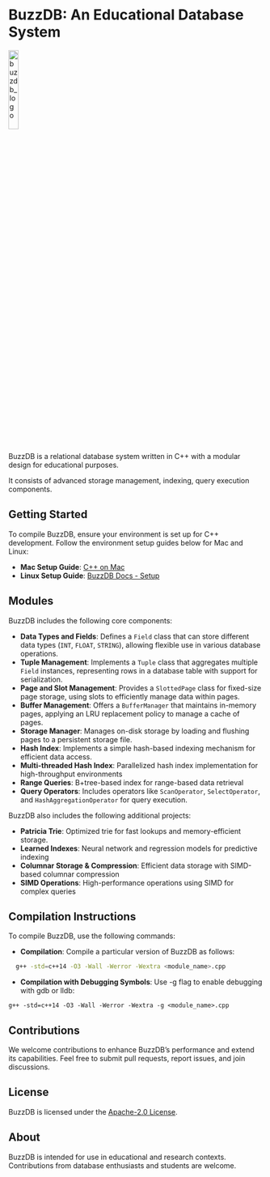# BuzzDB: An Educational Database System

<img src="https://github.com/user-attachments/assets/1b9f85c1-cf48-47c4-9462-85a7547faecc" alt="buzzdb_logo" width="20%">


BuzzDB is a relational database system written in C++ with a modular design for educational purposes. 

It consists of advanced storage management, indexing, query execution components.
  
## Getting Started

To compile BuzzDB, ensure your environment is set up for C++ development. Follow the environment setup guides below for Mac and Linux:

- **Mac Setup Guide**: [C++ on Mac](https://medium.com/hayoung-techlog/setup-for-c-on-mac-d2056a025c85)
- **Linux Setup Guide**: [BuzzDB Docs - Setup](https://buzzdb-docs.readthedocs.io/part1/setup.html)

## Modules

BuzzDB includes the following core components:

- **Data Types and Fields**: Defines a `Field` class that can store different data types (`INT`, `FLOAT`, `STRING`), allowing flexible use in various database operations.
- **Tuple Management**: Implements a `Tuple` class that aggregates multiple `Field` instances, representing rows in a database table with support for serialization.
- **Page and Slot Management**: Provides a `SlottedPage` class for fixed-size page storage, using slots to efficiently manage data within pages.
- **Buffer Management**: Offers a `BufferManager` that maintains in-memory pages, applying an LRU replacement policy to manage a cache of pages.
- **Storage Manager**: Manages on-disk storage by loading and flushing pages to a persistent storage file.
- **Hash Index**: Implements a simple hash-based indexing mechanism for efficient data access.
- **Multi-threaded Hash Index**: Parallelized hash index implementation for high-throughput environments
- **Range Queries**: B+tree-based index for range-based data retrieval
- **Query Operators**: Includes operators like `ScanOperator`, `SelectOperator`, and `HashAggregationOperator` for query execution.

BuzzDB also includes the following additional projects:
  
- **Patricia Trie**: Optimized trie for fast lookups and memory-efficient storage.
- **Learned Indexes**: Neural network and regression models for predictive indexing
- **Columnar Storage & Compression**: Efficient data storage with SIMD-based columnar compression
- **SIMD Operations**: High-performance operations using SIMD for complex queries

## Compilation Instructions

To compile BuzzDB, use the following commands:

- **Compilation**: Compile a particular version of BuzzDB as follows:

```bash
  g++ -std=c++14 -O3 -Wall -Werror -Wextra <module_name>.cpp
```
- **Compilation with Debugging Symbols**: Use -g flag to enable debugging with gdb or lldb:

```
g++ -std=c++14 -O3 -Wall -Werror -Wextra -g <module_name>.cpp
```

## Contributions

We welcome contributions to enhance BuzzDB’s performance and extend its capabilities. Feel free to submit pull requests, report issues, and join discussions.

## License

BuzzDB is licensed under the [Apache-2.0 License](LICENSE).

## About

BuzzDB is intended for use in educational and research contexts. Contributions from database enthusiasts and students are welcome.
